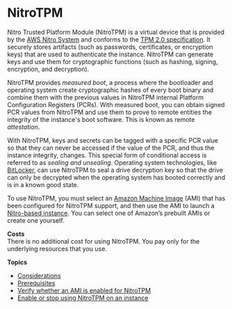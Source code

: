 # NitroTPM<a name="nitrotpm"></a>

Nitro Trusted Platform Module \(NitroTPM\) is a virtual device that is provided by the [AWS Nitro System](http://aws.amazon.com/ec2/nitro/) and conforms to the [TPM 2\.0 specification](https://trustedcomputinggroup.org/resource/trusted-platform-module-2-0-a-brief-introduction/)\. It securely stores artifacts \(such as passwords, certificates, or encryption keys\) that are used to authenticate the instance\. NitroTPM can generate keys and use them for cryptographic functions \(such as hashing, signing, encryption, and decryption\)\.

NitroTPM provides *measured boot*, a process where the bootloader and operating system create cryptographic hashes of every boot binary and combine them with the previous values in NitroTPM internal Platform Configuration Registers \(PCRs\)\. With measured boot, you can obtain signed PCR values from NitroTPM and use them to prove to remote entities the integrity of the instance's boot software\. This is known as remote *attestation*\.

With NitroTPM, keys and secrets can be tagged with a specific PCR value so that they can never be accessed if the value of the PCR, and thus the instance integrity, changes\. This special form of conditional access is referred to as *sealing and unsealing*\. Operating system technologies, like [BitLocker](https://docs.microsoft.com/en-us/windows/security/information-protection/bitlocker/bitlocker-overview), can use NitroTPM to seal a drive decryption key so that the drive can only be decrypted when the operating system has booted correctly and is in a known good state\.

To use NitroTPM, you must select an [Amazon Machine Image](AMIs.md) \(AMI\) that has been configured for NitroTPM support, and then use the AMI to launch a [Nitro\-based instance](instance-types.md#ec2-nitro-instances)\. You can select one of Amazon’s prebuilt AMIs or create one yourself\.

**Costs**  
There is no additional cost for using NitroTPM\. You pay only for the underlying resources that you use\.

**Topics**
+ [Considerations](nitrotpm-considerations.md)
+ [Prerequisites](enable-nitrotpm-prerequisites.md)
+ [Verify whether an AMI is enabled for NitroTPM](verify-nitrotpm-support-on-ami.md)
+ [Enable or stop using NitroTPM on an instance](nitrotpm-instance.md)
